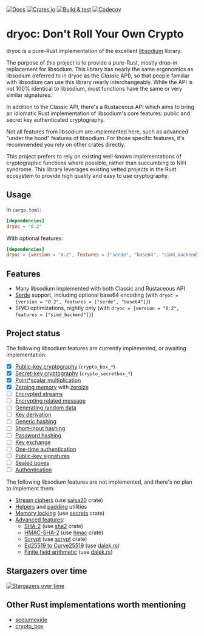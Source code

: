 [![Docs](https://docs.rs/dryoc/badge.svg)](https://docs.rs/dryoc) [![Crates.io](https://img.shields.io/crates/v/dryoc)](https://crates.io/crates/dryoc) [![Build & test](https://github.com/brndnmtthws/dryoc/actions/workflows/build-and-test.yml/badge.svg)](https://github.com/brndnmtthws/dryoc/actions/workflows/build-and-test.yml) [![Codecov](https://img.shields.io/codecov/c/github/brndnmtthws/dryoc)](https://app.codecov.io/gh/brndnmtthws/dryoc/)

# dryoc: Don't Roll Your Own Crypto

dryoc is a pure-Rust implementation of the excellent
[libsodium](https://github.com/jedisct1/libsodium) library.

The purpose of this project is to provide a pure-Rust, mostly drop-in
replacement for libsodium. This library has nearly the same ergonomics as
libsodium (referred to in dryoc as the _Classic_ API), so that people
familiar with libsodium can use this library nearly interchangeably. While
the API is not 100% identical to libsodium, most functions have the same or
very similar signatures.

In addition to the Classic API, there's a Rustaceous API which aims to bring
an idiomatic Rust implementation of libsodium's core features: public and
secret key authenticated cryptography.

Not all features from libsodium are implemented here, such as advanced "under
the hood" features of libsodium. For those specific features, it's
recommended you rely on other crates directly.

This project prefers to rely on existing well-known implementations of
cryptographic functions where possible, rather than succumbing to NIH
syndrome. This library leverages existing vetted projects in the Rust
ecosystem to provide high quality and easy to use cryptography.

## Usage

In `cargo.toml`:

```toml
[dependencies]
dryoc = "0.2"
```

With optional features:

```toml
[dependencies]
dryoc = {version = "0.2", features = ["serde", "base64", "simd_backend"]
```

## Features

* Many libsodium implemented with both Classic and Rustaceous API
* [Serde](https://serde.rs/) support, including optional base64 encoding (with `dryoc = {version = "0.2", features = ["serde", "base64"]}`)
* SIMD optimizations, nightly only (with `dryoc = {version = "0.2", features = ["simd_backend"]}`)

## Project status

The following libsodium features are currently implemented, or awaiting
implementation:

* [x] [Public-key cryptography](https://doc.libsodium.org/public-key_cryptography) (`crypto_box_*`)
* [x] [Secret-key cryptography](https://doc.libsodium.org/secret-key_cryptography) (`crypto_secretbox_*`)
* [x] [Point*scalar multiplication](https://doc.libsodium.org/advanced/scalar_multiplication)
* [x] [Zeroing memory](https://doc.libsodium.org/memory_management) with [zeroize](https://crates.io/crates/zeroize)
* [ ] [Encrypted streams](https://doc.libsodium.org/secret-key_cryptography/secretstream)
* [ ] [Encrypting related message](https://doc.libsodium.org/secret-key_cryptography/encrypted-messages)
* [ ] [Generating random data](https://doc.libsodium.org/generating_random_data)
* [ ] [Key derivation](https://doc.libsodium.org/key_derivation)
* [ ] [Generic hashing](https://doc.libsodium.org/hashing/generic_hashing)
* [ ] [Short-input hashing](https://doc.libsodium.org/hashing/short-input_hashing)
* [ ] [Password hashing](https://doc.libsodium.org/password_hashing/default_phf)
* [ ] [Key exchange](https://doc.libsodium.org/key_exchange)
* [ ] [One-time authentication](https://doc.libsodium.org/advanced/poly1305)
* [ ] [Public-key signatures](https://doc.libsodium.org/public-key_cryptography/public-key_signatures)
* [ ] [Sealed boxes](https://doc.libsodium.org/public-key_cryptography/sealed_boxes)
* [ ] [Authentication](https://doc.libsodium.org/secret-key_cryptography/secret-key_authentication)

The following libsodium features are not implemented, and there's no
plan to implement them:

* [Stream ciphers](https://doc.libsodium.org/advanced/stream_ciphers) (use [salsa20](https://crates.io/crates/salsa20) crate)
* [Helpers](https://doc.libsodium.org/helpers) and [padding](https://doc.libsodium.org/padding) utilities
* [Memory locking](https://doc.libsodium.org/memory_management) (use [secrets](https://crates.io/crates/secrets) crate)
* [Advanced features](https://doc.libsodium.org/advanced):
  * [SHA-2](https://doc.libsodium.org/advanced/sha-2_hash_function) (use [sha2](https://crates.io/crates/sha2) crate)
  * [HMAC-SHA-2](https://doc.libsodium.org/advanced/hmac-sha2) (use [hmac](https://crates.io/crates/hmac) crate)
  * [Scrypt](https://doc.libsodium.org/advanced/scrypt) (use [scrypt](https://crates.io/crates/scrypt) crate)
  * [Ed25519 to Curve25519](https://doc.libsodium.org/advanced/ed25519-curve25519) (use [dalek.rs](https://dalek.rs/))
  * [Finite field arithmetic](https://doc.libsodium.org/advanced/point-arithmetic) (use [dalek.rs](https://dalek.rs/))

## Stargazers over time

[![Stargazers over time](https://starchart.cc/brndnmtthws/dryoc.svg)](https://starchart.cc/brndnmtthws/dryoc)

## Other Rust implementations worth mentioning

* [sodiumoxide](https://crates.io/crates/sodiumoxide)
* [crypto_box](https://crates.io/crates/crypto_box)
